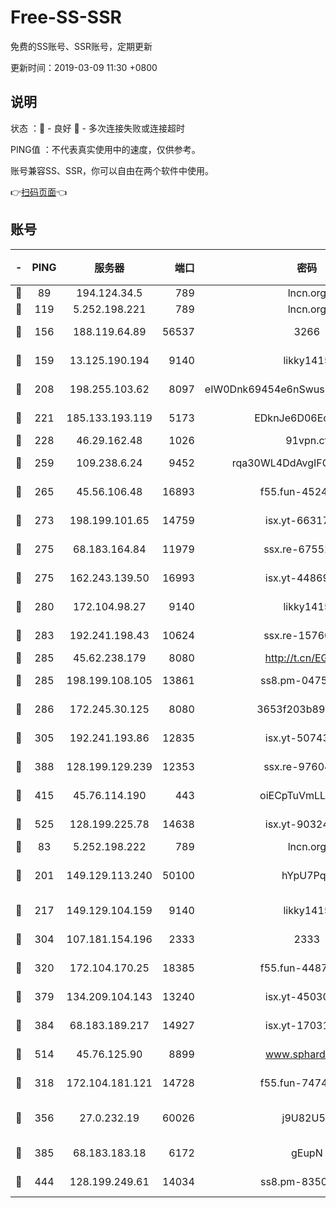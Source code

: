 # Free-SS-SSR

免费的SS账号、SSR账号，定期更新

更新时间：2019-03-09 11:30 +0800

## 说明

状态     ：🙂 - 良好 🙁 - 多次连接失败或连接超时

PING值   ：不代表真实使用中的速度，仅供参考。

账号兼容SS、SSR，你可以自由在两个软件中使用。

👉[扫码页面](https://liesauer.github.io/Free-SS-SSR/)👈

## 账号

|-|PING|服务器|端口|密码|加密方式|区域|
|:----:|:----:|:-----:|-----:|:----:|:----:|:----:|
|🙂|89|194.124.34.5|789|lncn.org|rc4|JP|
|🙂|119|5.252.198.221|789|lncn.org|rc4|JP|
|🙂|156|188.119.64.89|56537|3266|aes-256-cfb|RU|
|🙂|159|13.125.190.194|9140|likky1415|aes-256-cfb|KR|
|🙂|208|198.255.103.62|8097|eIW0Dnk69454e6nSwuspv9DmS201tQ0D|aes-256-cfb|US|
|🙂|221|185.133.193.119|5173|EDknJe6D06EoWDaw|aes-256-cfb|US|
|🙂|228|46.29.162.48|1026|91vpn.cf|rc4-md5|RU|
|🙂|259|109.238.6.24|9452|rqa30WL4DdAvgIFG6Fs3znzTa|aes-256-cfb|FR|
|🙂|265|45.56.106.48|16893|f55.fun-45246716|aes-256-cfb|US|
|🙂|273|198.199.101.65|14759|isx.yt-66317358|aes-256-cfb|US|
|🙂|275|68.183.164.84|11979|ssx.re-67552662|aes-256-cfb|US|
|🙂|275|162.243.139.50|16993|isx.yt-44869527|aes-256-cfb|US|
|🙂|280|172.104.98.27|9140|likky1415|aes-256-cfb|JP|
|🙂|283|192.241.198.43|10624|ssx.re-15760725|aes-256-cfb|US|
|🙂|285|45.62.238.179|8080|http://t.cn/EGJIyrl|rc4-md5|CA|
|🙂|285|198.199.108.105|13861|ss8.pm-04751164|aes-256-cfb|US|
|🙂|286|172.245.30.125|8080|3653f203b896678d|chacha20-ietf|US|
|🙂|305|192.241.193.86|12835|isx.yt-50743276|aes-256-cfb|US|
|🙂|388|128.199.129.239|12353|ssx.re-97604958|aes-256-cfb|SG|
|🙂|415|45.76.114.190|443|oiECpTuVmLLxk4Ts|aes-256-cfb|AU|
|🙂|525|128.199.225.78|14638|isx.yt-90324058|aes-256-cfb|SG|
|🙂|83|5.252.198.222|789|lncn.org|rc4|JP|
|🙂|201|149.129.113.240|50100|hYpU7PqP|chacha20-ietf-poly1305|CN|
|🙂|217|149.129.104.159|9140|likky1415|aes-256-cfb|HK|
|🙂|304|107.181.154.196|2333|2333|aes-256-cfb|US|
|🙂|320|172.104.170.25|18385|f55.fun-44871721|aes-256-cfb|SG|
|🙂|379|134.209.104.143|13240|isx.yt-45030016|aes-256-cfb|SG|
|🙂|384|68.183.189.217|14927|isx.yt-17031922|aes-256-cfb|SG|
|🙂|514|45.76.125.90|8899|www.sphard.com|aes-256-cfb|AU|
|🙁|318|172.104.181.121|14728|f55.fun-74741421|aes-256-cfb|SG|
|🙁|356|27.0.232.19|60026|j9U82U53|xchacha20-ietf-poly1305|HK|
|🙁|385|68.183.183.18|6172|gEupN|aes-256-cfb|SG|
|🙁|444|128.199.249.61|14034|ss8.pm-83503872|aes-256-cfb|SG|
